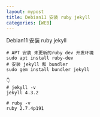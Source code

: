 ```yaml
---
layout: mypost
title: Debian11 安装 ruby jekyll
categories: [WEB]
---
```



Debian11 安装 ruby jekyll


```
# APT 安装 未更新的ruby dev 开发环境
sudo apt install ruby-dev
# 安装 jekyll 和 bundler
sudo gem install bundler jekyll

👇
# jekyll -v
jekyll 4.3.2

# ruby -v
ruby 2.7.4p191


```